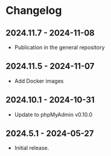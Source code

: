 # Changelog

## 2024.11.7 - 2024-11-08

- Publication in the general repository

## 2024.11.5 - 2024-11-07

- Add Docker images

## 2024.10.1 - 2024-10-31

- Update to phpMyAdmin v0.10.0

## 2024.5.1 - 2024-05-27

- Initial release.
